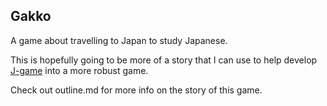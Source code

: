 ## Gakko ##

A game about travelling to Japan to study Japanese.

This is hopefully going to be more of a story that I can use to help
develop [J-game](https://github.com/SG-mancer/J-game) into a more robust game.

Check out outline.md for more info on the story of this game.
